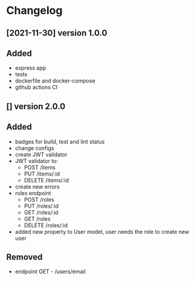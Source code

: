 # Changelog

## [2021-11-30] version 1.0.0

## Added

- express app
- tests
- dockerfile and docker-compose
- github actions CI

## [] version 2.0.0

## Added

- badges for build, test and lint status
- change configs
- create JWT validator
- JWT validator to:
  - POST /items
  - PUT /items/:id
  - DELETE /items/:id
- create new errors
- roles endpoint
  - POST /roles
  - PUT /roles/:id
  - GET /roles/:id
  - GET /roles
  - DELETE /roles/:id
- added new property to User model, user needs the role to create new user

## Removed

- endpoint GET - /users/email
